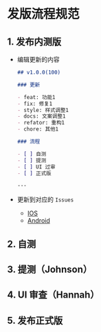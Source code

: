 # 发版流程规范

## 1. 发布内测版

- 编辑更新的内容

    ```md
    ## v1.0.0(100)

    ### 更新

    - feat: 功能1
    - fix: 修复1
    - style: 样式调整1
    - docs: 文案调整1
    - refator: 重构1
    - chore: 其他1

    ### 流程

    - [ ] 自测
    - [ ] 提测
    - [ ] UI 过审
    - [ ] 正式版

    ---
    ```
- 更新到对应的 `Issues` 

   - [IOS](https://github.com/bookey-dev/bookey.requirement/issues/16) 
   - [Android](https://github.com/bookey-dev/bookey.requirement/issues/65)

## 2. 自测

## 3. 提测（Johnson）

## 4. UI 审查（Hannah）

## 5. 发布正式版
